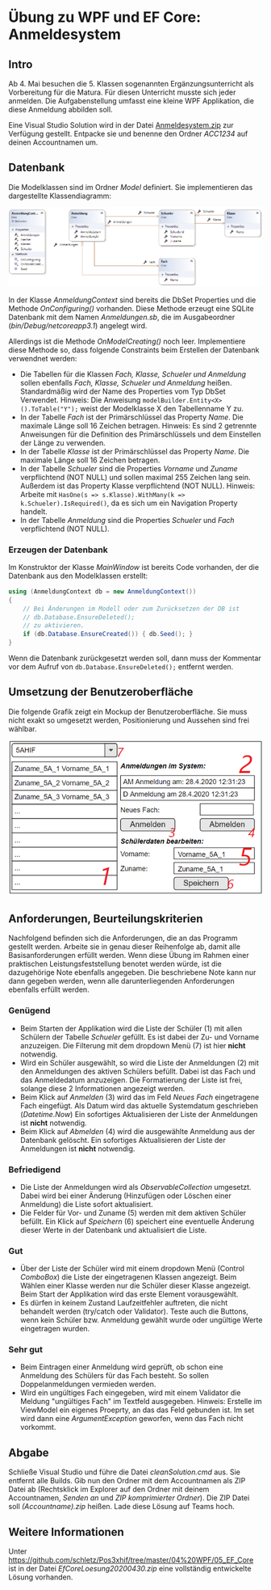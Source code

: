 # Übung zu WPF und EF Core: Anmeldesystem

## Intro

Ab 4. Mai besuchen die 5. Klassen sogenannten Ergänzungsunterricht als Vorbereitung für die Matura.
Für diesen Unterricht musste sich jeder anmelden. Die Aufgabenstellung umfasst eine kleine WPF
Applikation, die diese Anmeldung abbilden soll.

Eine Visual Studio Solution wird in der Datei [Anmeldesystem.zip](Anmeldesystem.zip) zur Verfügung gestellt. Entpacke
sie und benenne den Ordner *ACC1234* auf deinen Accountnamen um.

## Datenbank

Die Modelklassen sind im Ordner *Model* definiert. Sie implementieren das dargestellte
Klassendiagramm:

![](klassendiagramm.png)

In der Klasse *AnmeldungContext* sind bereits die DbSet Properties
und die Methode *OnConfiguring()* vorhanden. Diese Methode erzeugt eine SQLite Datenbank mit
dem Namen *Anmeldungen.sb*, die im Ausgabeordner (*bin/Debug/netcoreapp3.1*) angelegt wird.

Allerdings ist die Methode *OnModelCreating()* noch leer. Implementiere diese Methode so, dass
folgende Constraints beim Erstellen der Datenbank verwendnet werden:

- Die Tabellen für die Klassen *Fach, Klasse, Schueler und Anmeldung* sollen ebenfalls
  *Fach, Klasse, Schueler und Anmeldung* heißen. Standardmäßig wird der Name des Properties vom Typ
  DbSet Verwendet. Hinweis: Die Anweisung `modelBuilder.Entity<X>().ToTable("Y");` weist der
  Modelklasse X den Tabellenname Y zu.
- In der Tabelle *Fach* ist der Primärschlüssel das Property *Name*. Die maximale Länge soll 16 Zeichen
  betragen. Hinweis: Es sind 2 getrennte Anweisungen für die Definition des Primärschlüssels und
  dem Einstellen der Länge zu verwenden.
- In der Tabelle *Klasse* ist der Primärschlüssel das Property *Name*. Die maximale Länge soll 16 Zeichen
  betragen.
- In der Tabelle *Schueler* sind die Properties *Vorname* und *Zuname* verpflichtend (NOT NULL) und
  sollen maximal 255 Zeichen lang sein. Außerdem ist das Property Klasse verpflichtend (NOT NULL).
  Hinweis: Arbeite mit `HasOne(s => s.Klasse).WithMany(k => k.Schueler).IsRequired()`, da es sich um
  ein Navigation Property handelt.
- In der Tabelle *Anmeldung* sind die Properties *Schueler* und *Fach* verpflichtend (NOT NULL).

### Erzeugen der Datenbank

Im Konstruktor der Klasse *MainWindow* ist bereits Code vorhanden, der die
Datenbank aus den Modelklassen erstellt:

```c#
using (AnmeldungContext db = new AnmeldungContext())
{
    // Bei Änderungen im Modell oder zum Zurücksetzen der DB ist
    // db.Database.EnsureDeleted();
    // zu aktivieren.
    if (db.Database.EnsureCreated()) { db.Seed(); }
}
```

Wenn die Datenbank zurückgesetzt werden soll, dann muss der Kommentar vor dem Aufruf von
`db.Database.EnsureDeleted();` entfernt werden.

## Umsetzung der Benutzeroberfläche

Die folgende Grafik zeigt ein Mockup der Benutzeroberfläche. Sie muss nicht exakt so umgesetzt
werden, Positionierung und Aussehen sind frei wählbar.

![](screenshot.png)

## Anforderungen, Beurteilungskriterien

Nachfolgend befinden sich die Anforderungen, die an das Programm gestellt werden. Arbeite sie
in genau dieser Reihenfolge ab, damit alle Basisanforderungen erfüllt werden. Wenn diese Übung
im Rahmen einer praktischen Leistungsfeststellung benotet werden würde, ist die dazugehörige
Note ebenfalls angegeben. Die beschriebene Note kann nur dann gegeben werden, wenn alle
darunterliegenden Anforderungen ebenfalls erfüllt werden.

### Genügend

- Beim Starten der Applikation wird die Liste der Schüler (1) mit allen Schülern der Tabelle
  *Schueler* gefüllt. Es ist dabei der Zu- und Vorname anzuzeigen. Die Filterung mit dem
  dropdown Menü (7) ist hier **nicht** notwendig.
- Wird ein Schüler ausgewählt, so wird die Liste der Anmeldungen (2) mit den Anmeldungen des aktiven
  Schülers befüllt. Dabei ist das Fach und das Anmeldedatum anzuzeigen. Die Formatierung der Liste ist
  frei, solange diese 2 Informationen angezeigt werden.
- Beim Klick auf *Anmelden* (3) wird das im Feld *Neues Fach* eingetragene Fach eingefügt. Als
  Datum wird das aktuelle Systemdatum geschrieben (*Datetime.Now*) Ein
  sofortiges Aktualisieren der Liste der Anmeldungen ist **nicht** notwendig.
- Beim Klick auf *Abmelden* (4) wird die ausgewählte Anmeldung aus der Datenbank gelöscht. Ein
  sofortiges Aktualisieren der Liste der Anmeldungen ist **nicht** notwendig.

### Befriedigend

- Die Liste der Anmeldungen wird als *ObservableCollection* umgesetzt. Dabei wird bei einer Änderung
  (Hinzufügen oder Löschen einer Anmeldung) die Liste sofort aktualisiert.
- Die Felder für Vor- und Zuname (5) werden mit dem aktiven Schüler befüllt. Ein Klick auf
  *Speichern* (6) speichert eine eventuelle Änderung dieser Werte in der Datenbank und aktualisiert
  die Liste.

### Gut

- Über der Liste der Schüler wird mit einem dropdown Menü (Control *ComboBox*) die Liste der
  eingetragenen Klassen angezeigt. Beim Wählen einer Klasse werden nur die Schüler dieser
  Klasse angezeigt. Beim Start der Applikation wird das erste Element vorausgewählt.
- Es dürfen in keinem Zustand Laufzeitfehler auftreten, die nicht behandelt werden (try/catch oder
  Validator). Teste auch die Buttons, wenn kein Schüler bzw. Anmeldung gewählt wurde oder ungültige
  Werte eingetragen wurden.

### Sehr gut

- Beim Eintragen einer Anmeldung wird geprüft, ob schon eine Anmeldung des Schülers für das Fach
  besteht. So sollen Doppelanmeldungen vermieden werden.
- Wird ein ungültiges Fach eingegeben, wird mit einem Validator die Meldung "ungültiges Fach"
  im Textfeld ausgegeben. Hinweis: Erstelle im ViewModel ein eigenes Proeprty, an das das Feld
  gebunden ist. Im set wird dann eine *ArgumentException* geworfen, wenn das Fach nicht vorkommt.

## Abgabe

Schließe Visual Studio und führe die Datei *cleanSolution.cmd* aus. Sie entfernt alle Builds. Gib nun
den Ordner mit dem Accountnamen als ZIP Datei ab (Rechtsklick im Explorer auf den Ordner mit deinem
Accountnamen, *Senden an* und *ZIP komprimierter Ordner*). Die ZIP Datei soll *(Accountname).zip*
heißen. Lade diese Lösung auf Teams hoch.

## Weitere Informationen

Unter https://github.com/schletz/Pos3xhif/tree/master/04%20WPF/05_EF_Core ist in der
Datei *EfCoreLoesung20200430.zip* eine vollständig entwickelte Lösung vorhanden.
